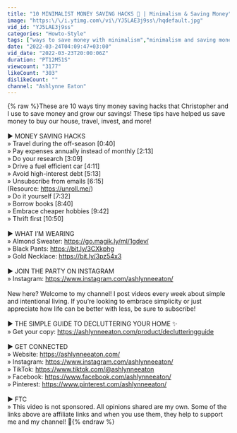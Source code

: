 ```yaml
---
title: "10 MINIMALIST MONEY SAVING HACKS 💸 | Minimalism & Saving Money"
image: "https:\/\/i.ytimg.com\/vi\/YJ5LAE3j9ss\/hqdefault.jpg"
vid_id: "YJ5LAE3j9ss"
categories: "Howto-Style"
tags: ["ways to save money with minimalism","minimalism and saving money","minimalism and money"]
date: "2022-03-24T04:09:47+03:00"
vid_date: "2022-03-23T20:00:06Z"
duration: "PT12M51S"
viewcount: "3177"
likeCount: "303"
dislikeCount: ""
channel: "Ashlynne Eaton"
---
```

{% raw %}These are 10 ways tiny money saving hacks that Christopher and I use to save money and grow our savings! These tips have helped us save money to buy our house, travel, invest, and more!<br /><br />► MONEY SAVING HACKS<br />    » Travel during the off-season [0:40]<br />    » Pay expenses annually instead of monthly [2:13]<br />    » Do your research [3:09]<br />    » Drive a fuel efficient car [4:11]<br />    » Avoid high-interest debt [5:13]<br />    » Unsubscribe from emails [6:15]<br />       (Resource: <a rel="nofollow" target="blank" href="https://unroll.me/)">https://unroll.me/)</a><br />    » Do it yourself [7:32]<br />    » Borrow books [8:40]<br />    » Embrace cheaper hobbies [9:42]<br />    » Thrift first [10:50]<br /><br />► WHAT I’M WEARING<br />    » Almond Sweater: <a rel="nofollow" target="blank" href="https://go.magik.ly/ml/1gdev/">https://go.magik.ly/ml/1gdev/</a><br />    » Black Pants: <a rel="nofollow" target="blank" href="https://bit.ly/3CXkphg">https://bit.ly/3CXkphg</a><br />    » Gold Necklace: <a rel="nofollow" target="blank" href="https://bit.ly/3pz54x3">https://bit.ly/3pz54x3</a><br /><br />► JOIN THE PARTY ON INSTAGRAM<br />    » Instagram: <a rel="nofollow" target="blank" href="https://www.instagram.com/ashlynneeaton/">https://www.instagram.com/ashlynneeaton/</a> <br /><br />New here? Welcome to my channel! I post videos every week about simple and intentional living. If you’re looking to embrace simplicity or just appreciate how life can be better with less, be sure to subscribe! <br /><br />► THE SIMPLE GUIDE TO DECLUTTERING YOUR HOME ✨<br />    » Get your copy: <a rel="nofollow" target="blank" href="https://ashlynneeaton.com/product/declutteringguide">https://ashlynneeaton.com/product/declutteringguide</a><br /><br />► GET CONNECTED<br />    » Website: <a rel="nofollow" target="blank" href="https://ashlynneeaton.com/">https://ashlynneeaton.com/</a><br />    » Instagram: <a rel="nofollow" target="blank" href="https://www.instagram.com/ashlynneeaton/">https://www.instagram.com/ashlynneeaton/</a> <br />    » TikTok: <a rel="nofollow" target="blank" href="https://www.tiktok.com/@ashlynneeaton">https://www.tiktok.com/@ashlynneeaton</a> <br />    » Facebook: <a rel="nofollow" target="blank" href="https://www.facebook.com/ashlynneeaton/">https://www.facebook.com/ashlynneeaton/</a> <br />    » Pinterest: <a rel="nofollow" target="blank" href="https://www.pinterest.com/ashlynneeaton/">https://www.pinterest.com/ashlynneeaton/</a> <br /><br />► FTC <br />    » This video is not sponsored. All opinions shared are my own. Some of the links above are affiliate links and when you use them, they help to support me and my channel! 🤍{% endraw %}
